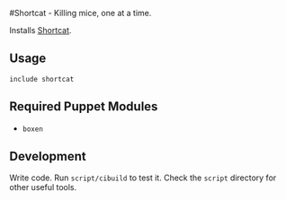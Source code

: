 #Shortcat - Killing mice, one at a time.

Installs [Shortcat](http://shortcatapp.com/).

## Usage

```puppet
include shortcat
```

## Required Puppet Modules

* `boxen`

## Development

Write code. Run `script/cibuild` to test it. Check the `script`
directory for other useful tools.

